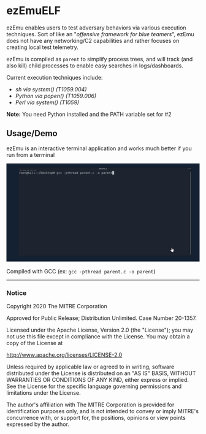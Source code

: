 # ezEmuELF

ezEmu enables users to test adversary behaviors via various execution techniques. Sort of like an "*offensive framework for blue teamers*", ezEmu does not have any networking/C2 capabilities and rather focuses on creating local test telemetry.

ezEmu is compiled as `parent` to simplify process trees, and will track (and also kill) child processes to enable easy searches in logs/dashboards.

Current execution techniques include:

- *sh via system() (T1059.004)*
- *Python via popen() (T1059.006)*
- *Perl via system() (T1059)*

**Note:** You need Python installed and the PATH variable set for #2

## Usage/Demo

ezEmu is an interactive terminal application and works much better if you run from a terminal

![ezEmuELF Demo](ezEmuELF.gif)

Compiled with GCC (ex: `gcc -pthread parent.c -o parent`)

____


### Notice 

Copyright 2020 The MITRE Corporation

Approved for Public Release; Distribution Unlimited. Case Number 20-1357.

Licensed under the Apache License, Version 2.0 (the "License");
you may not use this file except in compliance with the License.
You may obtain a copy of the License at

   http://www.apache.org/licenses/LICENSE-2.0

Unless required by applicable law or agreed to in writing, software
distributed under the License is distributed on an "AS IS" BASIS,
WITHOUT WARRANTIES OR CONDITIONS OF ANY KIND, either express or implied.
See the License for the specific language governing permissions and
limitations under the License.

The author's affiliation with The MITRE Corporation is provided for identification purposes only, and is not intended to convey or imply MITRE's concurrence with, or support for, the positions, opinions or view points expressed by the author.
